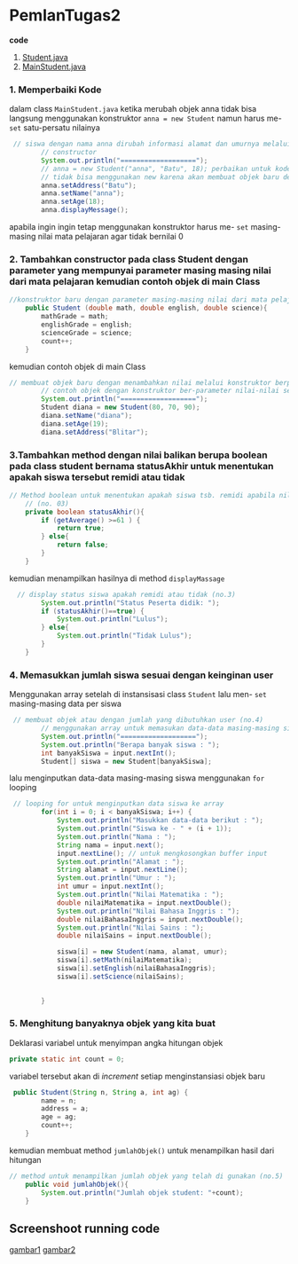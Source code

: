 # PemlanTugas2

**code**
1. [Student.java](Student.java)
2. [MainStudent.java](MainStudent.java)

### 1. Memperbaiki Kode
dalam class `MainStudent.java` ketika merubah objek anna tidak bisa langsung menggunakan konstruktor `anna = new Student` namun harus me- `set` satu-persatu nilainya
```java
 // siswa dengan nama anna dirubah informasi alamat dan umurnya melalui
        // constructor
        System.out.println("===================");
        // anna = new Student("anna", "Batu", 18); perbaikan untuk kode (no.1)
        // tidak bisa menggunakan new karena akan membuat objek baru dengan alokasi memory heap yang berbeda dengan instansiasi sebelumnya
        anna.setAddress("Batu");
        anna.setName("anna");
        anna.setAge(18);
        anna.displayMessage();
```
apabila ingin ingin tetap menggunakan konstruktor harus me- `set` masing-masing nilai mata pelajaran agar tidak bernilai 0
### 2. Tambahkan constructor pada class Student dengan parameter yang mempunyai parameter masing masing nilai dari mata pelajaran kemudian contoh objek di main Class
```java
//konstruktor baru dengan parameter masing-masing nilai dari mata pelajaran (no.2)
    public Student (double math, double english, double science){
        mathGrade = math;
        englishGrade = english;
        scienceGrade = science;
        count++;
    }
```
kemudian contoh objek di main Class
```java
// membuat objek baru dengan menambahkan nilai melalui konstruktor berparameter nilai
        // contoh objek dengan konstruktor ber-parameter nilai-nilai setiap mata pelajaran (no.2)
        System.out.println("===================");
        Student diana = new Student(80, 70, 90);
        diana.setName("diana");
        diana.setAge(19);
        diana.setAddress("Blitar");
```
### 3.Tambahkan method dengan nilai balikan berupa boolean pada class student bernama statusAkhir untuk menentukan apakah siswa tersebut remidi atau tidak
```java
// Method boolean untuk menentukan apakah siswa tsb. remidi apabila nilai rata-ratanya kurang dari atau sama dengan 60
    // (no. 03)
    private boolean statusAkhir(){
        if (getAverage() >=61 ) {
            return true;
        } else{
            return false;
        }
    }
```
kemudian menampilkan hasilnya di method `displayMassage`
```java
  // display status siswa apakah remidi atau tidak (no.3)
        System.out.println("Status Peserta didik: ");
        if (statusAkhir()==true) {
            System.out.println("Lulus");
        } else{
            System.out.println("Tidak Lulus");
        }
    }
```
### 4. Memasukkan jumlah siswa sesuai dengan keinginan user
Menggunakan array setelah di instansisasi class `Student` lalu men- `set` masing-masing data per siswa
```java
 // membuat objek atau dengan jumlah yang dibutuhkan user (no.4)
        // menggunakan array untuk memasukan data-data masing-masing siswa
        System.out.println("===================");
        System.out.println("Berapa banyak siswa : ");
        int banyakSiswa = input.nextInt();
        Student[] siswa = new Student[banyakSiswa];
```
lalu menginputkan data-data masing-masing siswa menggunakan `for` looping
```java
 // looping for untuk menginputkan data siswa ke array
        for(int i = 0; i < banyakSiswa; i++) {
            System.out.println("Masukkan data-data berikut : ");
            System.out.println("Siswa ke - " + (i + 1));
            System.out.println("Nama : ");
            String nama = input.next();
            input.nextLine(); // untuk mengkosongkan buffer input
            System.out.println("Alamat : ");
            String alamat = input.nextLine();
            System.out.println("Umur : ");
            int umur = input.nextInt();
            System.out.println("Nilai Matematika : ");
            double nilaiMatematika = input.nextDouble();
            System.out.println("Nilai Bahasa Inggris : ");
            double nilaiBahasaInggris = input.nextDouble();
            System.out.println("Nilai Sains : ");
            double nilaiSains = input.nextDouble();

            siswa[i] = new Student(nama, alamat, umur);
            siswa[i].setMath(nilaiMatematika); 
            siswa[i].setEnglish(nilaiBahasaInggris);
            siswa[i].setScience(nilaiSains);
            

        }
```
### 5. Menghitung banyaknya objek yang kita buat
Deklarasi variabel untuk menyimpan angka hitungan objek
```java
private static int count = 0;
```
variabel tersebut akan di _increment_ setiap menginstansiasi objek baru
```java
 public Student(String n, String a, int ag) {
        name = n;
        address = a;
        age = ag;
        count++;
    }
```
kemudian membuat method `jumlahObjek()` untuk menampilkan hasil dari hitungan
```java
// method untuk menampilkan jumlah objek yang telah di gunakan (no.5)
    public void jumlahObjek(){
        System.out.println("Jumlah objek student: "+count);
    }
```
## Screenshoot running code
[gambar1](?raw=true)
[gambar2](?raw=true)
